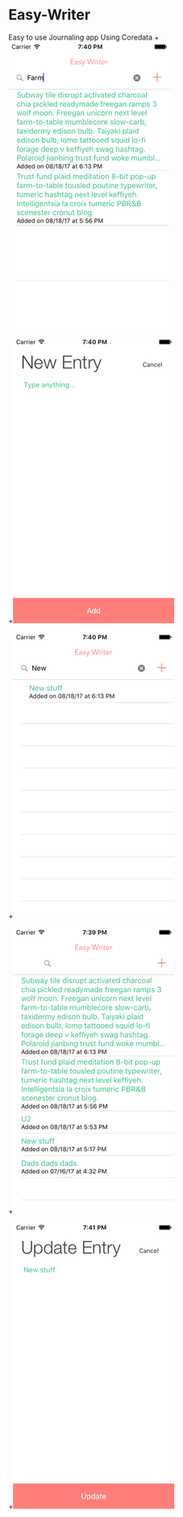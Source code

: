 # Easy-Writer
Easy to use Journaling app
Using Coredata
+![](https://github.com/dgreen899/Easy-Writer/blob/master/EasyWriter1.png)

+![](https://github.com/dgreen899/Easy-Writer/blob/master/EasyWriter2.png)

+![](https://github.com/dgreen899/Easy-Writer/blob/master/EasyWriter3.png)

+![](https://github.com/dgreen899/Easy-Writer/blob/master/EasyWriter4.png)

+![](https://github.com/dgreen899/Easy-Writer/blob/master/EasyWriter5.png)

